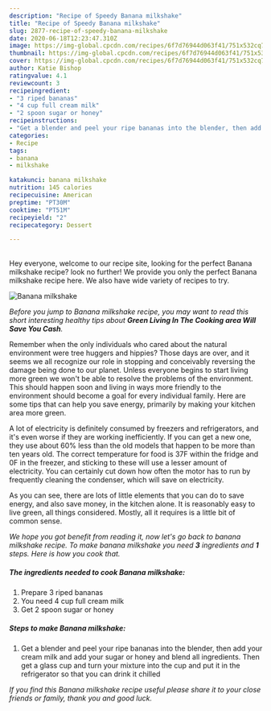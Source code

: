 ```yaml
---
description: "Recipe of Speedy Banana milkshake"
title: "Recipe of Speedy Banana milkshake"
slug: 2877-recipe-of-speedy-banana-milkshake
date: 2020-06-18T12:23:47.310Z
image: https://img-global.cpcdn.com/recipes/6f7d76944d063f41/751x532cq70/banana-milkshake-recipe-main-photo.jpg
thumbnail: https://img-global.cpcdn.com/recipes/6f7d76944d063f41/751x532cq70/banana-milkshake-recipe-main-photo.jpg
cover: https://img-global.cpcdn.com/recipes/6f7d76944d063f41/751x532cq70/banana-milkshake-recipe-main-photo.jpg
author: Katie Bishop
ratingvalue: 4.1
reviewcount: 3
recipeingredient:
- "3 riped bananas"
- "4 cup full cream milk"
- "2 spoon sugar or honey"
recipeinstructions:
- "Get a blender and peel your ripe bananas into the blender, then add your cream milk and add your sugar or honey and blend all ingredients. Then get a glass cup and turn your mixture into the cup and put it in the refrigerator so that you can drink it chilled"
categories:
- Recipe
tags:
- banana
- milkshake

katakunci: banana milkshake 
nutrition: 145 calories
recipecuisine: American
preptime: "PT30M"
cooktime: "PT51M"
recipeyield: "2"
recipecategory: Dessert

---
```

<br>
Hey everyone, welcome to our recipe site, looking for the perfect Banana milkshake recipe? look no further! We provide you only the perfect Banana milkshake recipe here. We also have wide variety of recipes to try.
<br>


![Banana milkshake](https://img-global.cpcdn.com/recipes/6f7d76944d063f41/751x532cq70/banana-milkshake-recipe-main-photo.jpg)

<i>Before you jump to Banana milkshake recipe, you may want to read this short interesting healthy tips about 
<strong>Green Living In The Cooking area Will Save You Cash</strong>.</i>
</br>

Remember when the only individuals who cared about the natural environment were tree huggers and hippies? Those days are over, and it seems we all recognize our role in stopping and conceivably reversing the damage being done to our planet. Unless everyone begins to start living more green we won't be able to resolve the problems of the environment. This should happen soon and living in ways more friendly to the environment should become a goal for every individual family. Here are some tips that can help you save energy, primarily by making your kitchen area more green.

A lot of electricity is definitely consumed by freezers and refrigerators, and it's even worse if they are working inefficiently. If you can get a new one, they use about 60% less than the old models that happen to be more than ten years old. The correct temperature for food is 37F within the fridge and 0F in the freezer, and sticking to these will use a lesser amount of electricity. You can certainly cut down how often the motor has to run by frequently cleaning the condenser, which will save on electricity.

As you can see, there are lots of little elements that you can do to save energy, and also save money, in the kitchen alone. It is reasonably easy to live green, all things considered. Mostly, all it requires is a little bit of common sense.


<i>We hope you got benefit from reading it, now let's go back to banana milkshake recipe. To make banana milkshake you need <strong>3</strong> ingredients and <strong>1</strong> steps. Here is how you cook that.
</i>

##### The ingredients needed to cook Banana milkshake:

1. Prepare 3 riped bananas
1. You need 4 cup full cream milk
1. Get 2 spoon sugar or honey


##### Steps to make Banana milkshake:

1. Get a blender and peel your ripe bananas into the blender, then add your cream milk and add your sugar or honey and blend all ingredients. Then get a glass cup and turn your mixture into the cup and put it in the refrigerator so that you can drink it chilled


<i>If you find this Banana milkshake recipe useful please share it to your close friends or family, thank you and good luck.</i>
